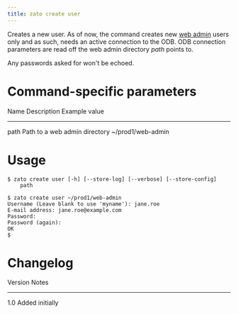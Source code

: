 ```yaml
---
title: zato create user
---
```


Creates a new user. As of now, the command creates new [web admin](../../architecture/web-admin)
users only and as such, needs an active connection to the ODB. ODB connection parameters
are read off the web admin directory *path* points to.

Any passwords asked for won\'t be echoed.

Command-specific parameters
===========================

  Name   Description                     Example value
  ------ ------------------------------- --------------------
  path   Path to a web admin directory   \~/prod1/web-admin

Usage
=====

    $ zato create user [-h] [--store-log] [--verbose] [--store-config]
        path

    $ zato create user ~/prod1/web-admin
    Username (Leave blank to use 'myname'): jane.roe
    E-mail address: jane.roe@example.com
    Password:
    Password (again):
    OK
    $

Changelog
=========

  Version   Notes
  --------- -----------------
  1.0       Added initially
